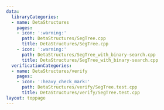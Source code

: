 ```yaml
---
data:
  libraryCategories:
  - name: DetaStructures
    pages:
    - icon: ':warning:'
      path: DetaStructures/SegTree.cpp
      title: DetaStructures/SegTree.cpp
    - icon: ':warning:'
      path: DetaStructures/SegTree_with_binary-search.cpp
      title: DetaStructures/SegTree_with_binary-search.cpp
  verificationCategories:
  - name: DetaStructures/verify
    pages:
    - icon: ':heavy_check_mark:'
      path: DetaStructures/verify/SegTree.test.cpp
      title: DetaStructures/verify/SegTree.test.cpp
layout: toppage
---
```

